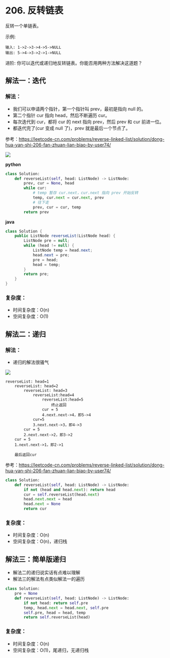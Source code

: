 # 206. 反转链表

反转一个单链表。

示例:
```
输入: 1->2->3->4->5->NULL
输出: 5->4->3->2->1->NULL
```

进阶:
你可以迭代或递归地反转链表。你能否用两种方法解决这道题？

## 解法一：迭代

### 解法：

- 我们可以申请两个指针，第一个指针叫 prev，最初是指向 null 的。
- 第二个指针 cur 指向 head，然后不断遍历 cur。
- 每次迭代到 cur，都将 cur 的 next 指向 prev，然后 prev 和 cur 前进一位。
- 都迭代完了(cur 变成 null 了)，prev 就是最后一个节点了。

参考：https://leetcode-cn.com/problems/reverse-linked-list/solution/dong-hua-yan-shi-206-fan-zhuan-lian-biao-by-user74/


![](img/206_1.gif)

**python**
```python
class Solution:
    def reverseList(self, head: ListNode) -> ListNode:
        prev, cur = None, head
        while cur:
            # temp 暂存 cur.next，cur.next 指向 prev 开始反转
            temp, cur.next = cur.next, prev
            # 往下走
            prev, cur = cur, temp
        return prev
```

**java**
```java
class Solution {
    public ListNode reverseList(ListNode head) {
        ListNode pre = null;
        while (head != null) {
            ListNode temp = head.next;
            head.next = pre;
            pre = head;
            head = temp;
        }
        return pre;
    }
}
```

### 复杂度：
- 时间复杂度：O(n)
- 空间复杂度：O(1)

## 解法二：递归

### 解法：
- 递归的解法很骚气

![](img/206_2.gif)

```
reverseList: head=1
    reverseList: head=2
	    reverseList: head=3
		    reverseList:head=4
			    reverseList:head=5 
					终止返回
				cur = 5
				4.next.next->4，即5->4
			cur=5
			3.next.next->3，即4->3
		cur = 5
		2.next.next->2，即3->2
	cur = 5
	1.next.next->1，即2->1
	
	最后返回cur
```

参考：https://leetcode-cn.com/problems/reverse-linked-list/solution/dong-hua-yan-shi-206-fan-zhuan-lian-biao-by-user74/

```python
class Solution:
    def reverseList(self, head: ListNode) -> ListNode:
        if not (head and head.next): return head
        cur = self.reverseList(head.next)
        head.next.next = head
        head.next = None
        return cur
```

### 复杂度：
- 时间复杂度：O(n)
- 空间复杂度：O(n)，递归栈


## 解法三：简单版递归
- 解法二的递归说实话有点难以理解
- 解法三的解法有点类似解法一的遍历

```python
class Solution:
    pre = None
    def reverseList(self, head: ListNode) -> ListNode:
        if not head: return self.pre
        temp, head.next = head.next, self.pre
        self.pre, head = head, temp
        return self.reverseList(head)
```
### 复杂度：
- 时间复杂度：O(n)
- 空间复杂度：O(1)，尾递归，无递归栈